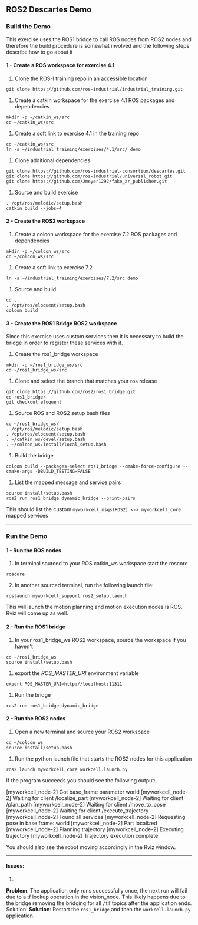 
ROS2 Descartes Demo
---
### Build the Demo
This exercise uses the ROS1 bridge to call ROS nodes from  ROS2 nodes and therefore the build procedure is somewhat involved and the following steps describe how to go about it
#### 1 -  Create a ROS workspace for exercise 4.1
1. Clone the ROS-I training repo in an accessible location
```
git clone https://github.com/ros-industrial/industrial_training.git
```
1. Create a catkin workspace for the exercise 4.1 ROS packages and dependencies
```
mkdir -p ~/catkin_ws/src
cd ~/catkin_ws/src
```
1. Create a soft link to exercise 4.1 in the training repo
```
cd ~/catkin_ws/src
ln -s ~/industrial_training/exercises/4.1/src/ demo
```
1. Clone additional dependencies
```
git clone https://github.com/ros-industrial-consortium/descartes.git
git clone https://github.com/ros-industrial/universal_robot.git
git clone https://github.com/Jmeyer1292/fake_ar_publisher.git
```
1. Source and build exercise
```
. /opt/ros/melodic/setup.bash
catkin build --jobs=4
```

#### 2 -  Create the ROS2 workspace

1. Create a colcon workspace for the exercise 7.2 ROS packages and dependencies
```
mkdir -p ~/colcon_ws/src
cd ~/colcon_ws/src
```
1. Create a soft link to exercise 7.2
```
ln -s ~/industrial_training/exercises/7.2/src demo
```
1. Source and build
```
cd ..
. /opt/ros/eloquent/setup.bash
colcon build
```

#### 3 -  Create the ROS1 Bridge ROS2 workspace
Since this exercise uses custom services then it is necessary to build the bridge in order to register these services with it.
1. Create the ros1_bridge workspace
```
mkdir -p ~/ros1_bridge_ws/src
cd ~/ros1_bridge_ws/src
```
1. Clone and select the branch that matches your ros release
```
git clone https://github.com/ros2/ros1_bridge.git
cd ros1_bridge/
git checkout eloquent
```
1. Source ROS and ROS2 setup bash files
```
cd ~/ros1_bridge_ws/
. /opt/ros/melodic/setup.bash
. /opt/ros/eloquent/setup.bash
. ~/catkin_ws/devel/setup.bash
. ~/colcon_ws/install/local_setup.bash
```
1. Build the bridge
```
colcon build --packages-select ros1_bridge --cmake-force-configure --cmake-args -DBUILD_TESTING=FALSE
```
1. List the mapped message and service pairs
```
source install/setup.bash
ros2 run ros1_bridge dynamic_bridge --print-pairs
```
This should list the custom `myworkcell_msgs(ROS2) <-> myworkcell_core` mapped services

---
### Run the Demo

#### 1 - Run the ROS nodes
1. In terminal sourced to your ROS catkin_ws workspace start the roscore
```
roscore
```
2. In another sourced terminal, run the following launch file:
```
roslaunch myworkcell_support ros2_setup.launch
```
This will launch the motion planning and motion execution nodes is ROS.  Rviz will come up as well.

#### 2 - Run the ROS1 bridge
1. In your ros1_bridge_ws ROS2 workspace, source the workspace if you haven't
```
cd ~/ros1_bridge_ws
source install/setup.bash
```
1. export the _ROS_MASTER_URI_ environment variable
```
export ROS_MASTER_URI=http://localhost:11311
```
1. Run the bridge
```
ros2 run ros1_bridge dynamic_bridge
```

#### 2 - Run the ROS2 nodes
1. Open a new terminal and source your ROS2 workspace
```
cd ~/colcon_ws
source install/setup.bash
```
1. Run the python launch file that starts the ROS2 nodes for this application
```
ros2 launch myworkcell_core workcell.launch.py
```
If the program succeeds you should see the following output:
> 
[myworkcell_node-2] Got base_frame parameter world
[myworkcell_node-2] Waiting for client /localize_part
[myworkcell_node-2] Waiting for client /plan_path
[myworkcell_node-2] Waiting for client /move_to_pose
[myworkcell_node-2] Waiting for client /execute_trajectory
[myworkcell_node-2] Found all services
[myworkcell_node-2] Requesting pose in base frame: world
[myworkcell_node-2] Part localized
[myworkcell_node-2] Planning trajectory
[myworkcell_node-2] Executing trajectory
[myworkcell_node-2] Trajectory execution complete

You should also see the robot moving accordingly in the Rviz window.

---
#### Issues:
1. 
**Problem**: The application only runs successfully once, the next run will fail due to a tf lookup operation in the vision_node.  This likely happens due to the bridge removing the bridging for all `/tf` topics after the application ends.
Solution:
**Solution**: Restart the `ros1_bridge` and then the `workcell.launch.py` application.


